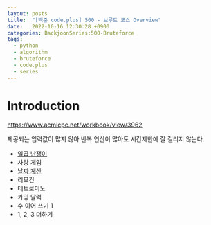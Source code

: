 ```yaml
---
layout: posts
title:  "[백준 code.plus] 500 - 브루트 포스 Overview"
date:   2022-10-16 12:30:28 +0900
categories: BackjoonSeries:500-Bruteforce
tags:
  - python
  - algorithm
  - bruteforce
  - code.plus
  - series
---
```


# Introduction

https://www.acmicpc.net/workbook/view/3962

제공되는 입력값이 많지 않아 반복 연산이 많아도 시간제한에 잘 걸리지 않는다.

* [일곱 난쟁이](https://comicom.github.io/backjoonseries:500-bruteforce/seven-minimi/)
* 사탕 게임
* [날짜 계산](https://comicom.github.io/backjoonseries:500-bruteforce/caculate-date/)
* 리모컨
* 테트로미노
* 카잉 달력
* 수 이어 쓰기 1
* 1, 2, 3 더하기
